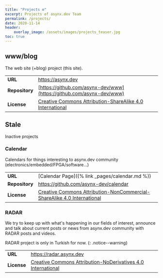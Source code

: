 ```yaml
---
title: "Projects ⚙️"
excerpt: Projects of asynx.dev Team
permalink: /projects/
date: 2020-11-14
header:
    overlay_image: /assets/images/projects_teaser.jpg
toc: true
---
```


## www/blog

The web site (+blog) project (this site).

| | |
|------|------|
| **URL** | <https://asynx.dev> |
| **Repository** | [https://github.com/asynx-dev/www](https://github.com/asynx-dev/www) |
| **License**   | [Creative Commons Attribution-ShareAlike 4.0 International](https://creativecommons.org/licenses/by-sa/4.0/) |

## Stale

Inactive projects

### Calendar

Calendars for things interesting to asynx.dev community (electronics/embedded/FPGA/software...)

| | |
|------|------|
| **URL** | [Calendar Page]({% link _pages/calendar.md %}) |
| **Repository** | <https://github.com/asynx-dev/calendar> |
| **License**   | [Creative Commons Attribution-NonCommercial-ShareAlike 4.0 International](https://creativecommons.org/licenses/by-nc-sa/4.0/) |

### RADAR

We try to keep up with what's happening in our fields of interest, announce and
talk about current posts or news from asynx.dev community with RADAR posts and
videos.

RADAR project is only in Turkish for now.
{: .notice--warning}

| | |
|------|------|
| **URL** | <https://radar.asynx.dev> |
| **License**   | [Creative Commons Attribution-NoDerivatives 4.0 International](https://creativecommons.org/licenses/by-nd/4.0/) |
